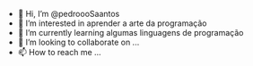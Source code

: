 - 👋 Hi, I’m @pedroooSaantos
- 👀 I’m interested in aprender a arte da programação
- 🌱 I’m currently learning algumas linguagens de programação
- 💞️ I’m looking to collaborate on ...
- 📫 How to reach me ...

<!---
pedroooSaantos/pedroooSaantos is a ✨ special ✨ repository because its `README.md` (this file) appears on your GitHub profile.
You can click the Preview link to take a look at your changes.
--->
